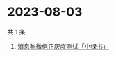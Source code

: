 # 2023-08-03

共 1 条

<!-- BEGIN -->
<!-- 最后更新时间 Thu Aug 03 2023 02:08:47 GMT+0800 (China Standard Time) -->

1. [消息称微信正灰度测试「小绿书」](https://www.zhihu.com/search?q=消息称微信正灰度测试「小绿书」)

<!-- END -->
